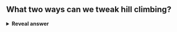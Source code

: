 ## What two ways can we tweak hill climbing?
<details>
<summary><b>Reveal answer</b></summary>
- Allow some downhill moves (local search)<br>- Have a population - give poor areas a chance to develop in parallel
</details>
